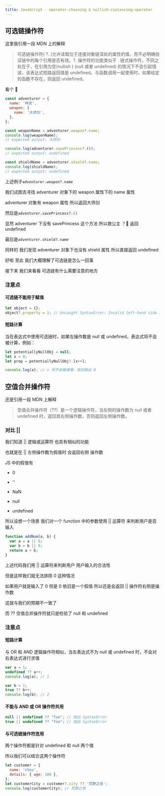 ```yaml
---
title: JavaScript - operator-chaining & nullish-coalescing-operator
---
```


## 可选链操作符

这里我引用一段 MDN 上的解释

> 可选链操作符( ?. )允许读取位于连接对象链深处的属性的值，而不必明确验证链中的每个引用是否有效。?. 操作符的功能类似于 . 链式操作符，不同之处在于，在引用为空(nullish ) (null 或者 undefined) 的情况下不会引起错误，该表达式短路返回值是 undefined。与函数调用一起使用时，如果给定的函数不存在，则返回 undefined。

看个 🌰

```js
const adventurer = {
  name: '林克',
  weapon: {
    name: '大师剑',
  },
};

const weaponName = adventurer.weapon?.name;
console.log(weaponName);
// expected output: 大师剑

console.log(adventurer.savePrincess?.());
// expected output: undefined

const shieldName = adventurer.shield?.name;
console.log(shieldName);
// expected output: undefined
```

上述例子`adventurer.weapon?.name`

我们试图去寻找 adventurer 对象下的 weapon 属性下的 name 属性

adventurer 对象有 weapon 属性 所以返回大师剑

然后是`adventurer.savePrincess?.()`

显然 adventurer 下没有 savePrincess 这个方法 所以救公主 ？😬 返回 undefined

最后是`adventurer.shield?.name`

同样的 我们发现 adventurer 对象下也没有 shield 属性 所以直接返回 undefined

好啦 至此 我们大概理解了可选链是怎么一回事

接下来 我们来看看 可选链有什么需要注意的地方

### 注意点

#### 可选链不能用于赋值

```js
let object = {};
object?.property = 1; // Uncaught SyntaxError: Invalid left-hand side in assignment
```

#### 短路计算

当在表达式中使用可选链时，如果左操作数是 null 或 undefined，表达式将不会被计算，例如：

```js
let potentiallyNullObj = null;
let x = 0;
let prop = potentiallyNullObj?.[x++];

console.log(x); // x 将不会被递增，依旧输出 0
```

## 空值合并操作符

还是引用一段 MDN 上解释

> 空值合并操作符（??）是一个逻辑操作符，当左侧的操作数为 null 或者 undefined 时，返回其右侧操作数，否则返回左侧操作数。

### 对比 ||

我们知道 || 逻辑或运算符 也具有相似的功能

也就是在 || 左侧操作数为假值时 会返回右侧 操作数

JS 中的假值有

- 0

- ''

- NaN

- null

- undefined

所以设想一个场景 我们对一个 function 中的参数使用 || 运算符 来判断用户是否输入

```js
function addNum(a, b) {
  var a = a || 0;
  var b = b || 0;
  return a + b;
}
```

上述代码我们用 || 运算符来判断用户 用户输入的合法性

但是这样我们就无法排除 0 这种情况

如果用户就是输入了 0 但是 0 依旧是一个假值 所以还是会返回 || 操作符右侧是操作数

这就与我们的预期不一致了

而 ?? 空值合并操作符就只是检验了 null 和 undefined

### 注意点

#### 短路计算

与 OR 和 AND 逻辑操作符相似，当左表达式不为 null 或 undefined 时，不会对右表达式进行求值

```js
var a = 1;
undefined ?? a++;
console.log(a); // 1

var b = 1;
true ?? b++;
console.log(b); // 2
```

#### 不能与 AND 或 OR 操作符共用

```js
null || undefined ?? "foo"; // 抛出 SyntaxError
true || undefined ?? "foo"; // 抛出 SyntaxError
```

#### 与可选链操作符连用

两个操作符都是针对 undefined 和 null 两个值

所以我们可以结合这两个操作符

```js
let customer = {
  name: 'chou',
  details: { age: 100 },
};
let customerCity = customer?.city ?? '荒野之息';
console.log(customerCity); // 荒野之息
```
